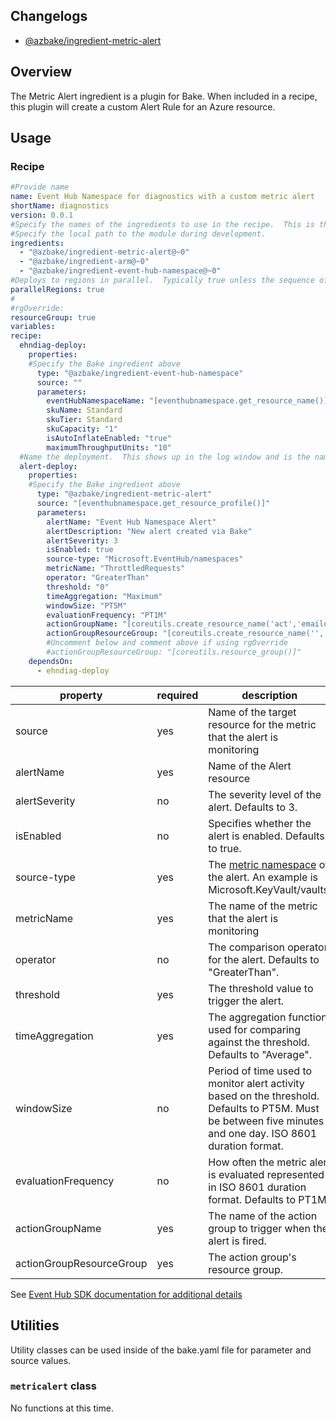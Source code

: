 ## Changelogs
* [@azbake/ingredient-metric-alert](./CHANGELOG.md)

## Overview
The Metric Alert ingredient is a plugin for Bake.  When included in a recipe, this plugin will create a custom Alert Rule for an Azure resource. 

## Usage

### Recipe
```yaml
#Provide name 
name: Event Hub Namespace for diagnostics with a custom metric alert
shortName: diagnostics
version: 0.0.1
#Specify the names of the ingredients to use in the recipe.  This is the name of the ingredient in package.json.  
#Specify the local path to the module during development.
ingredients:
  - "@azbake/ingredient-metric-alert@~0"
  - "@azbake/ingredient-arm@~0"
  - "@azbake/ingredient-event-hub-namespace@~0"
#Deploys to regions in parallel.  Typically true unless the sequence of deploying to regions is important.
parallelRegions: true
#
#rgOverride: 
resourceGroup: true
variables:
recipe:
  ehndiag-deploy: 
    properties:
    #Specify the Bake ingredient above
      type: "@azbake/ingredient-event-hub-namespace"
      source: ""
      parameters:    
        eventHubNamespaceName: "[eventhubnamespace.get_resource_name()]"            
        skuName: Standard
        skuTier: Standard
        skuCapacity: "1"
        isAutoInflateEnabled: "true"
        maximumThroughputUnits: "10"  
  #Name the deployment.  This shows up in the log window and is the name of the deployment within Azure.
  alert-deploy: 
    properties:
    #Specify the Bake ingredient above
      type: "@azbake/ingredient-metric-alert"
      source: "[eventhubnamespace.get_resource_profile()]"
      parameters:
        alertName: "Event Hub Namespace Alert"
        alertDescription: "New alert created via Bake"
        alertSeverity: 3
        isEnabled: true
        source-type: "Microsoft.EventHub/namespaces"
        metricName: "ThrottledRequests"
        operator: "GreaterThan"
        threshold: "0"
        timeAggregation: "Maximum"
        windowSize: "PT5M"
        evaluationFrequency: "PT1M"
        actionGroupName: "[coreutils.create_resource_name('act','emailops', false)]"
        actionGroupResourceGroup: "[coreutils.create_resource_name('','actiongroups', false)]"
        #Uncomment below and comment above if using rgOverride 
        #actionGroupResourceGroup: "[coreutils.resource_group()]"
    dependsOn:
      - ehndiag-deploy
```

| property|required|description|
|---------|--------|-----------|
| source | yes | Name of the target resource for the metric that the alert is monitoring |
| alertName | yes | Name of the Alert resource |
| alertSeverity | no | The severity level of the alert.  Defaults to 3. |
| isEnabled | no | Specifies whether the alert is enabled.  Defaults to true. |
| source-type | yes | The [metric namespace](https://docs.microsoft.com/en-us/azure/azure-monitor/platform/metrics-supported) of the alert.  An example is Microsoft.KeyVault/vaults.  |
| metricName | yes | The name of the metric that the alert is monitoring |
| operator | no | The comparison operator for the alert.  Defaults to "GreaterThan". |
| threshold | yes | The threshold value to trigger the alert. |
| timeAggregation | yes | The aggregation function used for comparing against the threshold.  Defaults to "Average".|
| windowSize | no | Period of time used to monitor alert activity based on the threshold.  Defaults to PT5M. Must be between five minutes and one day. ISO 8601 duration format. |
| evaluationFrequency| no | How often the metric alert is evaluated represented in ISO 8601 duration format.  Defaults to PT1M. |
| actionGroupName | yes | The name of the action group to trigger when the alert is fired.|
| actionGroupResourceGroup | yes | The action group's resource group.|


See [Event Hub SDK documentation for additional details](https://docs.microsoft.com/en-us/dotnet/api/microsoft.azure.management.eventhub.models.eventhub?view=azure-dotnet#properties)

## Utilities
Utility classes can be used inside of the bake.yaml file for parameter and source values.

### ``metricalert`` class
No functions at this time.